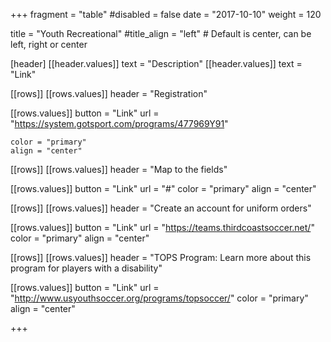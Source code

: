 +++
fragment = "table"
#disabled = false
date = "2017-10-10"
weight = 120

title = "Youth Recreational"
#title_align = "left" # Default is center, can be left, right or center

[header]
  [[header.values]]
    text = "Description"
  [[header.values]]
    text = "Link"

[[rows]]
  [[rows.values]]
    header = "Registration"

  [[rows.values]]
    button = "Link"
    url = "https://system.gotsport.com/programs/477969Y91"
    
    color = "primary"
    align = "center"

[[rows]]
  [[rows.values]]
    header = "Map to the fields"

  [[rows.values]]
    button = "Link"
    url = "#"
    color = "primary"
    align = "center"

[[rows]]
  [[rows.values]]
    header = "Create an account for uniform orders"

  [[rows.values]]
    button = "Link"
    url = "https://teams.thirdcoastsoccer.net/"
    color = "primary"
    align = "center"

[[rows]]
  [[rows.values]]
    header = "TOPS Program: Learn more about this program for players with a disability"

  [[rows.values]]
    button = "Link"
    url = "http://www.usyouthsoccer.org/programs/topsoccer/"
    color = "primary"
    align = "center"

    

+++